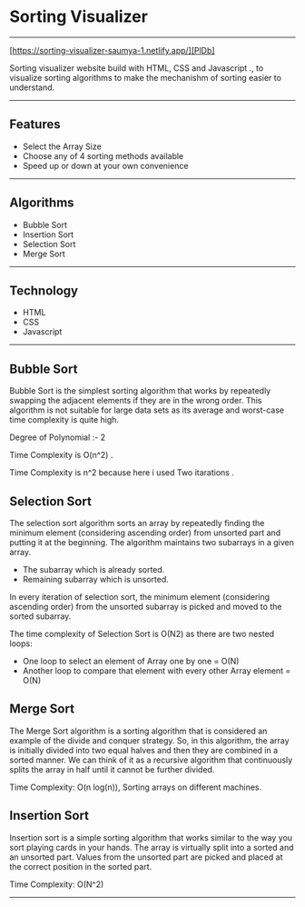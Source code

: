 # Sorting Visualizer
----

 [https://sorting-visualizer-saumya-1.netlify.app/][PlDb]

Sorting visualizer website build with HTML, CSS and Javascript ., to visualize sorting algorithms to make the mechanishm of sorting easier to understand.

----
## Features

- Select the Array Size
- Choose any of 4 sorting methods available
- Speed up or down at your own convenience


-----
## Algorithms
- Bubble Sort
- Insertion Sort
- Selection Sort
- Merge Sort
------

## Technology 
- HTML
- CSS
- Javascript
---

## Bubble Sort

Bubble Sort is the simplest sorting algorithm that works by repeatedly swapping the adjacent elements if they are in the wrong order. This algorithm is not suitable for large data sets as its average and worst-case time complexity is quite high.

Degree of Polynomial :- 2

Time Complexity is O(n^2) .

Time Complexity is n^2 because here i used Two itarations .

## Selection Sort

The selection sort algorithm sorts an array by repeatedly finding the minimum element (considering ascending order) from unsorted part and putting it at the beginning. The algorithm maintains two subarrays in a given array.

- The subarray which is already sorted. 
- Remaining subarray which is unsorted.

In every iteration of selection sort, the minimum element (considering ascending order) from the unsorted subarray is picked and moved to the sorted subarray.

The time complexity of Selection Sort is O(N2) as there are two nested loops:

- One loop to select an element of Array one by one = O(N)
- Another loop to compare that element with every other Array element = O(N)

## Merge Sort

The Merge Sort algorithm is a sorting algorithm that is considered an example of the divide and conquer strategy. So, in this algorithm, the array is initially divided into two equal halves and then they are combined in a sorted manner. We can think of it as a recursive algorithm that continuously splits the array in half until it cannot be further divided. 

Time Complexity: O(n log(n)),  Sorting arrays on different machines.

## Insertion Sort

Insertion sort is a simple sorting algorithm that works similar to the way you sort playing cards in your hands. The array is virtually split into a sorted and an unsorted part. Values from the unsorted part are picked and placed at the correct position in the sorted part.

Time Complexity: O(N^2) 

----

